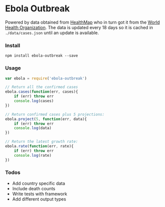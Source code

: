 # Ebola Outbreak

Powered by data obtained from [HealthMap](http://healthmap.org/ebola/) who in turn got it from the [World Health Organization](http://www.who.int/en/). The data is updated every 18 days so it is cached in `./data/cases.json` until an update is available.

### Install

```shell
npm install ebola-outbreak --save
```

### Usage

```javascript
var ebola = require('ebola-outbreak')

// Return all the confirmed cases
ebola.cases(function(err, cases){
	if (err) throw err
	console.log(cases)
})

// Return confirmed cases plus 5 projections:
ebola.project(5, function(err, data){
	if (err) throw err
	console.log(data)
})

// Return the latest growth rate:
ebola.rate(function(err, rate){
    if (err) throw err
    console.log(rate)
})

```

### Todos

- Add country specific data
- Include death counts
- Write tests with framework
- Add different output types
